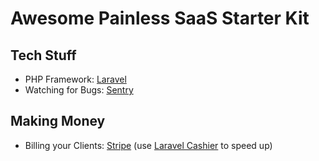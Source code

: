 # Awesome Painless SaaS Starter Kit

## Tech Stuff

- PHP Framework: <a href="https://laravel.com/?utm_source=Awesome-Painless-SaaS-Starter-Kit" target="_blank">Laravel</a>
- Watching for Bugs: [Sentry](https://sentry.io/?utm_source=Awesome-Painless-SaaS-Starter-Kit)

## Making Money

- Billing your Clients: [Stripe](https://stripe.com/?utm_source=Awesome-Painless-SaaS-Starter-Kit) (use [Laravel Cashier](https://laravel.com/docs/cashier?utm_source=Awesome-Painless-SaaS-Starter-Kit) to speed up)
